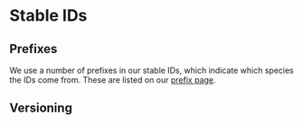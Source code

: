 # Stable IDs

## Prefixes

We use a number of prefixes in our stable IDs, which indicate which species the IDs come from. These are listed on our [prefix page](stable_id_prefixes.md).

## Versioning
